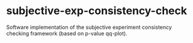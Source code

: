 # subjective-exp-consistency-check
Software implementation of the subjective experiment consistency checking framework (based on p-value qq-plot).
